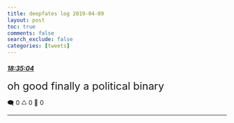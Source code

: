 ```yaml
---
title: deepfates log 2019-04-09
layout: post
toc: true
comments: false
search_exclude: false
categories: [tweets]
---
```



#### <a href = "https://twitter.com/deepfates/status/1115775164849971201">*18:35:04*</a>

<font size="5">oh good finally a political binary</font>



🗨️ 0 ♺ 0 🤍  0   

---
    
            


